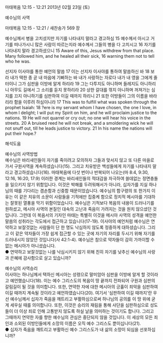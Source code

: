마태복음 12:15 - 12:21 
2013년 02월 23일 (토)

예수님의 사역



마태복음 12:15 - 12:21 / 새찬송가 569 장


예수님께서 병을 고치셨지만 자기를 나타내지 말라고 경고하심
15 예수께서 아시고 거기를 떠나가시니 많은 사람이 따르는지라 예수께서 그들의 병을 다 고치시고 16 자기를 나타내지 말라 경고하셨으니
15 Aware of this, Jesus withdrew from that place. Many followed him, and he healed all their sick, 16 warning them not to tell who he was.   

선지자 이사야를 통한 예언의 말씀
17 이는 선지자 이사야를 통하여 말씀하신 바 18 보라 내가 택한 종 곧 내 마음에 기뻐하는 바 내가 사랑하는 자로다 내가 내 영을 그에게 줄 터이니 그가 심판을 이방에 알게 하리라 19 그는 다투지도 아니하며 들레지도 아니하리니 아무도 길에서 그 소리를 듣지 못하리라 20 상한 갈대를 꺾지 아니하며 꺼져가는 심지를 끄지 아니하기를 심판하여 이길 때까지 하리니 21 또한 이방들이 그의 이름을 바라리라 함을 이루려 하심이니라 
17 This was to fulfill what was spoken through the prophet Isaiah: 18 ?ere is my servant whom I have chosen, the one I love, in whom I delight; I will put my Spirit on him, and he will proclaim justice to the nations. 19 He will not quarrel or cry out; no one will hear his voice in the streets. 20 A bruised reed he will not break, and a smoldering wick he will not snuff out, till he leads justice to victory. 21 In his name the nations will put their hope.?

해석도움





예수님의 사역방법  
예수님은 바리새인들이 자기를 죽이려고 모의하자 그들과 맞서지 않고 또 다른 마을로 가서 구원사역을 계속하셨습니다(15). 그리고 치유받은 백성들에게 자기를 나타내지 말라고 경고하셨습니다(16). 마태복음에 다섯 번이나 반복되어 나오는(마 8:4, 9:30, 12:16, 16:20, 17:9) 이러한 경계는 바리새인들의 적대감을 자극하여 쓸데없는 정면충돌을 일으키지 않기 위함입니다. 이것은 박해를 두려워해서가 아니라, 십자가를 지실 하나님의 때를 기다리는 겸손함과 신중함 때문이었습니다. 예수님의 함구령의 또 한가지 이유는 이 같은 치유의 소문이 사람들을 기적에만 집중케 함으로 정치적 메시아를 기대하는 잘못된 열풍을 막기 위함이었습니다. 예수님은 기적보다 복음의 내용이 드러나기를 원하셨고, 메시아 사역의 본질인 대속의 고난과 죽음이 가려지는 것을 원치 않으셨던 것입니다. 그런데 이 복음서의 기자인 마태는 특별히 이것을 메시아 사역의 성격을 예언한 말씀의 성취라는 각도에서 접근하고 있습니다(17-19). 이사야의 예언처럼 예수님은 연약하고 보잘것없는 사람들이 단 한 명도 낙심하지 않도록 정중하게 대하셨습니다. 그리고 이 같은 약자들이 가장 쉽게 접근할 수 있는 곳에 자기의 자리를 두시기 위해 자기를 드러내시지 않았던 것입니다(사 42:1-4). 예수님은 참으로 약자들이 감히 가까이할 수 없는 메시아가 아니셨습니다.  
● 연약하고 보잘것없는 나를 낙심시키지 않기 위해 친히 자기를 낮추신 예수님의 사랑과 은혜에 감사함으로 살고 있습니까?  

예수님의 사역승리  
이사야는 하나님께서 택하신 메시아는 성령으로 말미암아 심판을 이방에 알게 할 것이라고 예언했습니다(18). 이는 예수 그리스도의 복음이 땅 끝까지 전파되어 구원과 심판의 갈림길이 될 것을 의미합니다. 또한, 연약한 자에 대한 메시아의 긍휼이 죄악을 심판하여 이길 때까지 계속될 것이라고 예언하였습니다(20). 여기서 ‘심판하여 이길 때까지’란 우선 예수님께서 십자가 죽음을 깨트리고 부활하심으로써 하나님의 공의를 이 땅 위에 굳게 세우실 때를 의미합니다. 또한, 이것은 승리의 재림을 통해 사단을 심판하심으로 성도들이 더 이상 죄로 인해 고통받지 않도록 하실 날을 의미하는 것이기도 합니다. 그리고 그때까지 연약한 자를 향한 예수님의 관심은 중단되지 않을 것입니다. 이 세상의 모든 죄인과 소외된 이방인들에게 소망의 이름은 오직 예수 그리스도 뿐이십니다(21).  
● 십자가 죽음을 깨트리고 부활하신 예수 그리스도가 내 삶의 소망이 되심을 선포하십니까?